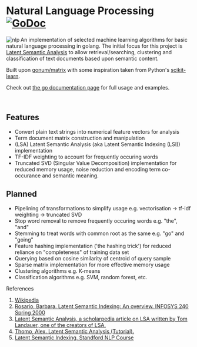 # Natural Language Processing [![GoDoc](https://godoc.org/github.com/james-bowman/nlp?status.svg)](https://godoc.org/github.com/james-bowman/nlp)

<img src="https://github.com/james-bowman/nlp/raw/master/Gophers.008.crop.png" alt="nlp" align="left" />

An implementation of selected machine learning algorithms for basic natural language processing in golang.  The initial focus for this project is [Latent Semantic Analysis](https://en.wikipedia.org/wiki/Latent_semantic_analysis) to allow retrieval/searching, clustering and classification of text documents based upon semantic content.

Built upon [gonum/matrix](https://github.com/gonum/matrix) with some inspiration taken from Python's [scikit-learn](http://scikit-learn.org/stable/).

Check out [the go documentation page](https://godoc.org/github.com/james-bowman/nlp) for full usage and examples.

<br clear="all"/>

## Features

* Convert plain text strings into numerical feature vectors for analysis
* Term document matrix construction and manipulation
* (LSA) Latent Semantic Analysis (aka Latent Semantic Indexing (LSI)) implementation
* TF-IDF weighting to account for frequently occuring words
* Truncated SVD (Singular Value Decomposition) implementation for reduced memory usage, noise reduction and encoding term co-occurance and semantic meaning.

## Planned

* Pipelining of transformations to simplify usage e.g. vectorisation -> tf-idf weighting -> truncated SVD
* Stop word removal to remove frequently occuring words e.g. "the", "and"
* Stemming to treat words with common root as the same e.g. "go" and "going"
* Feature hashing implementation ('the hashing trick') for reduced reliance on "completeness" of training data set
* Querying based on cosine similarity of centroid of query sample
* Sparse matrix implementation for more effective memory usage
* Clustering algorithms e.g. K-means
* Classification algorithms e.g. SVM, random forest, etc.

References

1. [Wikipedia](https://en.wikipedia.org/wiki/Latent_semantic_analysis)
1. [Rosario, Barbara. Latent Semantic Indexing: An overview. INFOSYS 240 Spring 2000](http://people.ischool.berkeley.edu/~rosario/projects/LSI.pdf)
1. [Latent Semantic Analysis, a scholarpedia article on LSA written by Tom Landauer, one of the creators of LSA.](http://www.scholarpedia.org/article/Latent_semantic_analysis)
1. [Thomo, Alex. Latent Semantic Analysis (Tutorial).](http://webhome.cs.uvic.ca/~thomo/svd.pdf)
1. [Latent Semantic Indexing. Standford NLP Course](http://nlp.stanford.edu/IR-book/html/htmledition/latent-semantic-indexing-1.html)